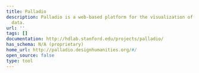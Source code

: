 ```yaml
---
title: Palladio
description: Palladio is a web-based platform for the visualization of complex, multi-dimensional
  data.
url: ''
tags: []
documentation: http://hdlab.stanford.edu/projects/palladio/
has_schema: N/A (proprietary)
home_url: http://palladio.designhumanities.org/#/
open_source: false
type: tool
---
```

